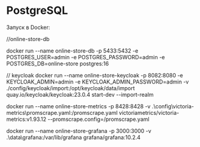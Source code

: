 # PostgreSQL

Запуск в Docker:

//online-store-db

docker run --name online-store-db -p 5433:5432 -e POSTGRES_USER=admin -e POSTGRES_PASSWORD=admin -e POSTGRES_DB=online-store postgres:16

// keycloak 
docker run --name online-store-keycloak -p 8082:8080 -e KEYCLOAK_ADMIN=admin -e KEYCLOAK_ADMIN_PASSWORD=admin -v ./config/keycloak/import:/opt/keycloak/data/import quay.io/keycloak/keycloak:23.0.4 start-dev --import-realm

docker run --name online-store-metrics -p 8428:8428 -v .\config\victoria-metrics\promscrape.yaml:/promscrape.yaml victoriametrics/victoria-metrics:v1.93.12 --promscrape.config=/promscrape.yaml

docker run --name online-store-grafana -p 3000:3000 -v .\data\grafana:/var/lib/grafana grafana/grafana:10.2.4
